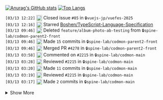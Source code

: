 [![Anurag's GitHub stats](https://github-readme-stats-git-masterrstaa-rickstaa.vercel.app/api?username=NaokiHaba&hide=contribs&count_private=true&show_icons=true&theme=tokyonight)](https://github.com/anuraghazra/github-readme-stats)
[![Top Langs](https://github-readme-stats-git-masterrstaa-rickstaa.vercel.app/api/top-langs/?username=NaokiHaba&layout=compact&theme=tokyonight)](https://github.com/anuraghazra/github-readme-stats)

<!--START_SECTION:activity-->
`[03/13 12:22]` <img alt="❗️" src="https://github.com/cheesits456/github-activity-readme/raw/master/icons/issue.png" align="top" height="18"> Closed issue `#85` in <span title="Private Repo">`🔒vuejs-jp/vuefes-2025`</span>  
`[03/13 12:16]` <img alt="⭐" src="https://github.com/cheesits456/github-activity-readme/raw/master/icons/star.png" align="top" height="18"> Starred [Boshen/TypeScript-Language-Specification](https://github.com/Boshen/TypeScript-Language-Specification)  
`[03/13 09:46]` <img alt="❌" src="https://github.com/cheesits456/github-activity-readme/raw/master/icons/delete.png" align="top" height="18"> Deleted `feature/album-photo-ab-testing` from <span title="Private Repo">`🔒spine-lab/codmon-parent2-front`</span>  
`[03/13 09:46]` <img alt="📝" src="https://github.com/cheesits456/github-activity-readme/raw/master/icons/commit.png" align="top" height="18"> Made `15` commits in <span title="Private Repo">`🔒spine-lab/codmon-parent2-front`</span>  
`[03/13 09:46]` <img alt="🎉" src="https://github.com/cheesits456/github-activity-readme/raw/master/icons/merge.png" align="top" height="18"> Merged PR `#4278` in <span title="Private Repo">`🔒spine-lab/codmon-parent2-front`</span>  
`[03/13 03:58]` <img alt="🗣" src="https://github.com/cheesits456/github-activity-readme/raw/master/icons/comment.png" align="top" height="18"> Commented on `#2215` in <span title="Private Repo">`🔒spine-lab/codmon-main`</span>  
`[03/13 03:28]` <img alt="🔍" src="https://github.com/cheesits456/github-activity-readme/raw/master/icons/review.png" align="top" height="18"> Reviewed `#2215` in <span title="Private Repo">`🔒spine-lab/codmon-main`</span>  
`[03/13 03:20]` <img alt="📝" src="https://github.com/cheesits456/github-activity-readme/raw/master/icons/commit.png" align="top" height="18"> Made `11` commits in <span title="Private Repo">`🔒spine-lab/codmon-main`</span>  
`[03/13 03:19]` <img alt="🔍" src="https://github.com/cheesits456/github-activity-readme/raw/master/icons/review.png" align="top" height="18"> Reviewed `#2215` in <span title="Private Repo">`🔒spine-lab/codmon-main`</span>  
`[03/13 03:17]` <img alt="📝" src="https://github.com/cheesits456/github-activity-readme/raw/master/icons/commit.png" align="top" height="18"> Made `2` commits in <span title="Private Repo">`🔒spine-lab/codmon-main`</span>  

<details><summary>Show More</summary>

`[03/13 02:08]` <img alt="🔍" src="https://github.com/cheesits456/github-activity-readme/raw/master/icons/review.png" align="top" height="18"> Reviewed `#21137` in <span title="Private Repo">`🔒spine-lab/codmon`</span>  
`[03/13 01:36]` <img alt="📝" src="https://github.com/cheesits456/github-activity-readme/raw/master/icons/commit.png" align="top" height="18"> Made `2` commits in <span title="Private Repo">`🔒spine-lab/codmon-main`</span>  
`[03/13 01:15]` <img alt="⭐" src="https://github.com/cheesits456/github-activity-readme/raw/master/icons/star.png" align="top" height="18"> Starred [antfu/nuxt-mcp](https://github.com/antfu/nuxt-mcp)  
`[03/13 00:45]` <img alt="📝" src="https://github.com/cheesits456/github-activity-readme/raw/master/icons/commit.png" align="top" height="18"> Made `2` commits in <span title="Private Repo">`🔒NaokiHaba/my-star-repo`</span>  
`[03/12 19:51]` <img alt="📝" src="https://github.com/cheesits456/github-activity-readme/raw/master/icons/commit.png" align="top" height="18"> Made `3` commits in <span title="Private Repo">`🔒NaokiHaba/slidev-oss-contribution-talk`</span>  
`[03/12 00:45]` <img alt="📝" src="https://github.com/cheesits456/github-activity-readme/raw/master/icons/commit.png" align="top" height="18"> Made `2` commits in <span title="Private Repo">`🔒NaokiHaba/my-star-repo`</span>  
`[03/11 17:30]` <img alt="⭐" src="https://github.com/cheesits456/github-activity-readme/raw/master/icons/star.png" align="top" height="18"> Starred [microsoft/typescript-go](https://github.com/microsoft/typescript-go)  
`[03/11 15:19]` <img alt="🔍" src="https://github.com/cheesits456/github-activity-readme/raw/master/icons/review.png" align="top" height="18"> Reviewed [`#4605`](https://github.com//vueuse/vueuse/pull/4605 'feat(useFetch): support throwOnFailed config') in [vueuse/vueuse](https://github.com/vueuse/vueuse)  
`[03/11 07:44]` <img alt="🗣" src="https://github.com/cheesits456/github-activity-readme/raw/master/icons/comment.png" align="top" height="18"> Commented on `#4250` in <span title="Private Repo">`🔒spine-lab/codmon-parent2-front`</span>  
`[03/11 07:17]` <img alt="📝" src="https://github.com/cheesits456/github-activity-readme/raw/master/icons/commit.png" align="top" height="18"> Made `64` commits in <span title="Private Repo">`🔒spine-lab/codmon-parent2-front`</span>  
`[03/11 07:07]` <img alt="🗣" src="https://github.com/cheesits456/github-activity-readme/raw/master/icons/comment.png" align="top" height="18"> Commented on `#4305` in <span title="Private Repo">`🔒spine-lab/codmon-parent2-front`</span>  
`[03/11 07:06]` <img alt="🗣" src="https://github.com/cheesits456/github-activity-readme/raw/master/icons/comment.png" align="top" height="18"> Commented on `#4305` in <span title="Private Repo">`🔒spine-lab/codmon-parent2-front`</span>  
`[03/11 06:09]` <img alt="⭐" src="https://github.com/cheesits456/github-activity-readme/raw/master/icons/star.png" align="top" height="18"> Starred [vuejs/art](https://github.com/vuejs/art)  
`[03/11 06:07]` <img alt="⭐" src="https://github.com/cheesits456/github-activity-readme/raw/master/icons/star.png" align="top" height="18"> Starred [SAWARATSUKI/KawaiiLogos](https://github.com/SAWARATSUKI/KawaiiLogos)  
`[03/11 05:52]` <img alt="📝" src="https://github.com/cheesits456/github-activity-readme/raw/master/icons/commit.png" align="top" height="18"> Made `62` commits in <span title="Private Repo">`🔒spine-lab/codmon-parent2-front`</span>  
`[03/11 04:52]` <img alt="❗️" src="https://github.com/cheesits456/github-activity-readme/raw/master/icons/issue.png" align="top" height="18"> Closed issue `#4279` in <span title="Private Repo">`🔒spine-lab/codmon-parent2-front`</span>  
`[03/11 04:51]` <img alt="❌" src="https://github.com/cheesits456/github-activity-readme/raw/master/icons/delete.png" align="top" height="18"> Deleted `release_v4.21.0.0-0` from <span title="Private Repo">`🔒spine-lab/codmon-parent2-front`</span>  
`[03/11 04:51]` <img alt="📝" src="https://github.com/cheesits456/github-activity-readme/raw/master/icons/commit.png" align="top" height="18"> Made `6` commits in <span title="Private Repo">`🔒spine-lab/codmon-parent2-front`</span>  
`[03/11 04:51]` <img alt="🎉" src="https://github.com/cheesits456/github-activity-readme/raw/master/icons/merge.png" align="top" height="18"> Merged PR `#4282` in <span title="Private Repo">`🔒spine-lab/codmon-parent2-front`</span>  
`[03/11 04:50]` <img alt="🔍" src="https://github.com/cheesits456/github-activity-readme/raw/master/icons/review.png" align="top" height="18"> Reviewed `#4282` in <span title="Private Repo">`🔒spine-lab/codmon-parent2-front`</span>  
`[03/11 04:44]` <img alt="📝" src="https://github.com/cheesits456/github-activity-readme/raw/master/icons/commit.png" align="top" height="18"> Made `47` commits in <span title="Private Repo">`🔒spine-lab/codmon-parent2-front`</span>  
`[03/11 02:34]` <img alt="🔍" src="https://github.com/cheesits456/github-activity-readme/raw/master/icons/review.png" align="top" height="18"> Reviewed [`#4605`](https://github.com//vueuse/vueuse/pull/4605 'feat(useFetch): support throwOnFailed config') in [vueuse/vueuse](https://github.com/vueuse/vueuse)  
`[03/11 00:45]` <img alt="📝" src="https://github.com/cheesits456/github-activity-readme/raw/master/icons/commit.png" align="top" height="18"> Made `2` commits in <span title="Private Repo">`🔒NaokiHaba/my-star-repo`</span>  
`[03/10 18:28]` <img alt="🔍" src="https://github.com/cheesits456/github-activity-readme/raw/master/icons/review.png" align="top" height="18"> Reviewed [`#4605`](https://github.com//vueuse/vueuse/pull/4605 'feat(useFetch): support throwOnFailed config') in [vueuse/vueuse](https://github.com/vueuse/vueuse)  
`[03/10 16:00]` <img alt="❌" src="https://github.com/cheesits456/github-activity-readme/raw/master/icons/pr-close.png" align="top" height="18"> Closed PR `#4222` in <span title="Private Repo">`🔒spine-lab/codmon-parent2-front`</span>  
`[03/10 09:58]` <img alt="🗣" src="https://github.com/cheesits456/github-activity-readme/raw/master/icons/comment.png" align="top" height="18"> Commented on `#4250` in <span title="Private Repo">`🔒spine-lab/codmon-parent2-front`</span>  
`[03/10 08:55]` <img alt="📝" src="https://github.com/cheesits456/github-activity-readme/raw/master/icons/commit.png" align="top" height="18"> Made `5` commits in <span title="Private Repo">`🔒spine-lab/codmon-parent2-front`</span>  
`[03/10 08:02]` <img alt="✅" src="https://github.com/cheesits456/github-activity-readme/raw/master/icons/pr-open.png" align="top" height="18"> Opened PR `#4305` in <span title="Private Repo">`🔒spine-lab/codmon-parent2-front`</span>  
`[03/10 08:01]` <img alt="📂" src="https://github.com/cheesits456/github-activity-readme/raw/master/icons/create-branch.png" align="top" height="18"> Created branch `refactor/attach-layout-eslint-fix` in <span title="Private Repo">`🔒spine-lab/codmon-parent2-front`</span>  
`[03/10 07:21]` <img alt="🗣" src="https://github.com/cheesits456/github-activity-readme/raw/master/icons/comment.png" align="top" height="18"> Commented on `#4250` in <span title="Private Repo">`🔒spine-lab/codmon-parent2-front`</span>  
`[03/10 05:30]` <img alt="❗️" src="https://github.com/cheesits456/github-activity-readme/raw/master/icons/issue.png" align="top" height="18"> Opened issue `#4300` in <span title="Private Repo">`🔒spine-lab/codmon-parent2-front`</span>  
`[03/10 05:26]` <img alt="❌" src="https://github.com/cheesits456/github-activity-readme/raw/master/icons/pr-close.png" align="top" height="18"> Closed PR `#4272` in <span title="Private Repo">`🔒spine-lab/codmon-parent2-front`</span>  
`[03/10 05:14]` <img alt="❌" src="https://github.com/cheesits456/github-activity-readme/raw/master/icons/pr-close.png" align="top" height="18"> Closed PR `#4265` in <span title="Private Repo">`🔒spine-lab/codmon-parent2-front`</span>  
`[03/10 04:35]` <img alt="📝" src="https://github.com/cheesits456/github-activity-readme/raw/master/icons/commit.png" align="top" height="18"> Made `3` commits in <span title="Private Repo">`🔒spine-lab/codmon-parent2-front`</span>  
`[03/10 03:21]` <img alt="⭐" src="https://github.com/cheesits456/github-activity-readme/raw/master/icons/star.png" align="top" height="18"> Starred [lynx-family/lynx](https://github.com/lynx-family/lynx)  
`[03/10 03:19]` <img alt="📝" src="https://github.com/cheesits456/github-activity-readme/raw/master/icons/commit.png" align="top" height="18"> Made `5` commits in <span title="Private Repo">`🔒spine-lab/codmon-parent2-front`</span>  
`[03/10 03:18]` <img alt="🔍" src="https://github.com/cheesits456/github-activity-readme/raw/master/icons/review.png" align="top" height="18"> Reviewed `#4278` in <span title="Private Repo">`🔒spine-lab/codmon-parent2-front`</span>  
`[03/10 03:17]` <img alt="🔍" src="https://github.com/cheesits456/github-activity-readme/raw/master/icons/review.png" align="top" height="18"> Reviewed `#4278` in <span title="Private Repo">`🔒spine-lab/codmon-parent2-front`</span>  
`[03/10 02:10]` <img alt="🔍" src="https://github.com/cheesits456/github-activity-readme/raw/master/icons/review.png" align="top" height="18"> Reviewed `#160` in <span title="Private Repo">`🔒spine-lab/codmon-reference-room`</span>  
`[03/10 02:10]` <img alt="🔍" src="https://github.com/cheesits456/github-activity-readme/raw/master/icons/review.png" align="top" height="18"> Reviewed `#160` in <span title="Private Repo">`🔒spine-lab/codmon-reference-room`</span>  
`[03/10 01:40]` <img alt="🗣" src="https://github.com/cheesits456/github-activity-readme/raw/master/icons/comment.png" align="top" height="18"> Commented on `#4222` in <span title="Private Repo">`🔒spine-lab/codmon-parent2-front`</span>  
`[03/10 01:39]` <img alt="🔍" src="https://github.com/cheesits456/github-activity-readme/raw/master/icons/review.png" align="top" height="18"> Reviewed `#4222` in <span title="Private Repo">`🔒spine-lab/codmon-parent2-front`</span>  
`[03/10 01:25]` <img alt="❗️" src="https://github.com/cheesits456/github-activity-readme/raw/master/icons/issue.png" align="top" height="18"> Opened issue `#4296` in <span title="Private Repo">`🔒spine-lab/codmon-parent2-front`</span>  
`[03/10 00:45]` <img alt="📝" src="https://github.com/cheesits456/github-activity-readme/raw/master/icons/commit.png" align="top" height="18"> Made `2` commits in <span title="Private Repo">`🔒NaokiHaba/my-star-repo`</span>  
`[03/09 14:26]` <img alt="❗️" src="https://github.com/cheesits456/github-activity-readme/raw/master/icons/issue.png" align="top" height="18"> Closed issue `#83` in <span title="Private Repo">`🔒vuejs-jp/vuefes-2025`</span>  
`[03/09 14:21]` <img alt="❗️" src="https://github.com/cheesits456/github-activity-readme/raw/master/icons/issue.png" align="top" height="18"> Closed issue `#84` in <span title="Private Repo">`🔒vuejs-jp/vuefes-2025`</span>  
`[03/09 12:57]` <img alt="🗣" src="https://github.com/cheesits456/github-activity-readme/raw/master/icons/comment.png" align="top" height="18"> Commented on `#110` in <span title="Private Repo">`🔒vuejs-jp/vuefes-2025`</span>  
`[03/09 11:01]` <img alt="🗣" src="https://github.com/cheesits456/github-activity-readme/raw/master/icons/comment.png" align="top" height="18"> Commented on `#85` in <span title="Private Repo">`🔒vuejs-jp/vuefes-2025`</span>  
`[03/09 00:45]` <img alt="📝" src="https://github.com/cheesits456/github-activity-readme/raw/master/icons/commit.png" align="top" height="18"> Made `2` commits in <span title="Private Repo">`🔒NaokiHaba/my-star-repo`</span>  
`[03/08 19:10]` <img alt="🗣" src="https://github.com/cheesits456/github-activity-readme/raw/master/icons/comment.png" align="top" height="18"> Commented on `#110` in <span title="Private Repo">`🔒vuejs-jp/vuefes-2025`</span>  
`[03/08 00:44]` <img alt="📝" src="https://github.com/cheesits456/github-activity-readme/raw/master/icons/commit.png" align="top" height="18"> Made `2` commits in <span title="Private Repo">`🔒NaokiHaba/my-star-repo`</span>  
`[03/07 10:22]` <img alt="🔍" src="https://github.com/cheesits456/github-activity-readme/raw/master/icons/review.png" align="top" height="18"> Reviewed `#21466` in <span title="Private Repo">`🔒spine-lab/codmon`</span>  
`[03/07 07:52]` <img alt="❗️" src="https://github.com/cheesits456/github-activity-readme/raw/master/icons/issue.png" align="top" height="18"> Opened issue `#4288` in <span title="Private Repo">`🔒spine-lab/codmon-parent2-front`</span>  
`[03/07 00:45]` <img alt="📝" src="https://github.com/cheesits456/github-activity-readme/raw/master/icons/commit.png" align="top" height="18"> Made `2` commits in <span title="Private Repo">`🔒NaokiHaba/my-star-repo`</span>  
`[03/06 13:47]` <img alt="📝" src="https://github.com/cheesits456/github-activity-readme/raw/master/icons/commit.png" align="top" height="18"> Made `115` commits in [NaokiHaba/docs-ja](https://github.com/NaokiHaba/docs-ja)  
`[03/06 13:44]` <img alt="📝" src="https://github.com/cheesits456/github-activity-readme/raw/master/icons/commit.png" align="top" height="18"> Made `2` commits in [NaokiHaba/pinia](https://github.com/NaokiHaba/pinia)  
`[03/06 12:27]` <img alt="🔍" src="https://github.com/cheesits456/github-activity-readme/raw/master/icons/review.png" align="top" height="18"> Reviewed [`#4605`](https://github.com//vueuse/vueuse/pull/4605 'feat(useFetch): support throwOnFailed config') in [vueuse/vueuse](https://github.com/vueuse/vueuse)  
`[03/06 10:55]` <img alt="🗣" src="https://github.com/cheesits456/github-activity-readme/raw/master/icons/comment.png" align="top" height="18"> Commented on [`#2930`](https://github.com//vuejs/pinia/issues/2930 'fix(devtools): modernize MouseEvent initialization') in [vuejs/pinia](https://github.com/vuejs/pinia)  
`[03/06 10:49]` <img alt="📝" src="https://github.com/cheesits456/github-activity-readme/raw/master/icons/commit.png" align="top" height="18"> Made `1` commit in [NaokiHaba/pinia](https://github.com/NaokiHaba/pinia)  
`[03/06 10:40]` <img alt="🔍" src="https://github.com/cheesits456/github-activity-readme/raw/master/icons/review.png" align="top" height="18"> Reviewed `#4278` in <span title="Private Repo">`🔒spine-lab/codmon-parent2-front`</span>  
`[03/06 10:07]` <img alt="🔍" src="https://github.com/cheesits456/github-activity-readme/raw/master/icons/review.png" align="top" height="18"> Reviewed `#4278` in <span title="Private Repo">`🔒spine-lab/codmon-parent2-front`</span>  
`[03/06 10:06]` <img alt="📝" src="https://github.com/cheesits456/github-activity-readme/raw/master/icons/commit.png" align="top" height="18"> Made `1` commit in <span title="Private Repo">`🔒spine-lab/codmon-parent2-front`</span>  
`[03/06 10:02]` <img alt="🔍" src="https://github.com/cheesits456/github-activity-readme/raw/master/icons/review.png" align="top" height="18"> Reviewed `#4278` in <span title="Private Repo">`🔒spine-lab/codmon-parent2-front`</span>  
`[03/06 10:01]` <img alt="✅" src="https://github.com/cheesits456/github-activity-readme/raw/master/icons/pr-open.png" align="top" height="18"> Opened PR `#4278` in <span title="Private Repo">`🔒spine-lab/codmon-parent2-front`</span>  
`[03/06 10:00]` <img alt="📝" src="https://github.com/cheesits456/github-activity-readme/raw/master/icons/commit.png" align="top" height="18"> Made `2` commits in <span title="Private Repo">`🔒spine-lab/codmon-parent2-front`</span>  
`[03/06 09:11]` <img alt="📂" src="https://github.com/cheesits456/github-activity-readme/raw/master/icons/create-branch.png" align="top" height="18"> Created branch `feature/album-photo-ab-testing` in <span title="Private Repo">`🔒spine-lab/codmon-parent2-front`</span>  
`[03/06 07:24]` <img alt="📝" src="https://github.com/cheesits456/github-activity-readme/raw/master/icons/commit.png" align="top" height="18"> Made `115` commits in <span title="Private Repo">`🔒spine-lab/codmon-parent2-front`</span>  
`[03/06 07:23]` <img alt="🔍" src="https://github.com/cheesits456/github-activity-readme/raw/master/icons/review.png" align="top" height="18"> Reviewed `#4222` in <span title="Private Repo">`🔒spine-lab/codmon-parent2-front`</span>  
`[03/06 07:06]` <img alt="🔍" src="https://github.com/cheesits456/github-activity-readme/raw/master/icons/review.png" align="top" height="18"> Reviewed `#2318` in <span title="Private Repo">`🔒spine-lab/terraform`</span>  
`[03/06 06:44]` <img alt="📝" src="https://github.com/cheesits456/github-activity-readme/raw/master/icons/commit.png" align="top" height="18"> Made `11` commits in <span title="Private Repo">`🔒spine-lab/codmon-parent2-front`</span>  
`[03/06 06:44]` <img alt="❌" src="https://github.com/cheesits456/github-activity-readme/raw/master/icons/delete.png" align="top" height="18"> Deleted `4175.docs_update_readme_environment_setup` from <span title="Private Repo">`🔒spine-lab/codmon-parent2-front`</span>  
`[03/06 06:44]` <img alt="❗️" src="https://github.com/cheesits456/github-activity-readme/raw/master/icons/issue.png" align="top" height="18"> Closed issue `#4175` in <span title="Private Repo">`🔒spine-lab/codmon-parent2-front`</span>  
`[03/06 06:44]` <img alt="📝" src="https://github.com/cheesits456/github-activity-readme/raw/master/icons/commit.png" align="top" height="18"> Made `10` commits in <span title="Private Repo">`🔒spine-lab/codmon-parent2-front`</span>  
`[03/06 06:44]` <img alt="🎉" src="https://github.com/cheesits456/github-activity-readme/raw/master/icons/merge.png" align="top" height="18"> Merged PR `#4180` in <span title="Private Repo">`🔒spine-lab/codmon-parent2-front`</span>  
`[03/06 06:40]` <img alt="📝" src="https://github.com/cheesits456/github-activity-readme/raw/master/icons/commit.png" align="top" height="18"> Made `105` commits in <span title="Private Repo">`🔒spine-lab/codmon-parent2-front`</span>  
`[03/06 06:38]` <img alt="❌" src="https://github.com/cheesits456/github-activity-readme/raw/master/icons/delete.png" align="top" height="18"> Deleted `refactor/code-style-constants` from <span title="Private Repo">`🔒spine-lab/codmon-parent2-front`</span>  
`[03/06 06:38]` <img alt="📝" src="https://github.com/cheesits456/github-activity-readme/raw/master/icons/commit.png" align="top" height="18"> Made `4` commits in <span title="Private Repo">`🔒spine-lab/codmon-parent2-front`</span>  
`[03/06 06:38]` <img alt="🎉" src="https://github.com/cheesits456/github-activity-readme/raw/master/icons/merge.png" align="top" height="18"> Merged PR `#4259` in <span title="Private Repo">`🔒spine-lab/codmon-parent2-front`</span>  
`[03/06 06:35]` <img alt="🔍" src="https://github.com/cheesits456/github-activity-readme/raw/master/icons/review.png" align="top" height="18"> Reviewed `#2318` in <span title="Private Repo">`🔒spine-lab/terraform`</span>  
`[03/06 06:32]` <img alt="📝" src="https://github.com/cheesits456/github-activity-readme/raw/master/icons/commit.png" align="top" height="18"> Made `101` commits in <span title="Private Repo">`🔒spine-lab/codmon-parent2-front`</span>  
`[03/06 06:22]` <img alt="🔍" src="https://github.com/cheesits456/github-activity-readme/raw/master/icons/review.png" align="top" height="18"> Reviewed `#2318` in <span title="Private Repo">`🔒spine-lab/terraform`</span>  
`[03/06 06:19]` <img alt="🔍" src="https://github.com/cheesits456/github-activity-readme/raw/master/icons/review.png" align="top" height="18"> Reviewed `#21426` in <span title="Private Repo">`🔒spine-lab/codmon`</span>  
`[03/06 06:18]` <img alt="🔍" src="https://github.com/cheesits456/github-activity-readme/raw/master/icons/review.png" align="top" height="18"> Reviewed `#21426` in <span title="Private Repo">`🔒spine-lab/codmon`</span>  
`[03/06 06:13]` <img alt="🔍" src="https://github.com/cheesits456/github-activity-readme/raw/master/icons/review.png" align="top" height="18"> Reviewed `#21426` in <span title="Private Repo">`🔒spine-lab/codmon`</span>  
`[03/06 06:12]` <img alt="🔍" src="https://github.com/cheesits456/github-activity-readme/raw/master/icons/review.png" align="top" height="18"> Reviewed `#21426` in <span title="Private Repo">`🔒spine-lab/codmon`</span>  
`[03/06 06:09]` <img alt="🔍" src="https://github.com/cheesits456/github-activity-readme/raw/master/icons/review.png" align="top" height="18"> Reviewed `#21426` in <span title="Private Repo">`🔒spine-lab/codmon`</span>  
`[03/06 05:53]` <img alt="🔍" src="https://github.com/cheesits456/github-activity-readme/raw/master/icons/review.png" align="top" height="18"> Reviewed `#21426` in <span title="Private Repo">`🔒spine-lab/codmon`</span>  
`[03/06 05:46]` <img alt="🔍" src="https://github.com/cheesits456/github-activity-readme/raw/master/icons/review.png" align="top" height="18"> Reviewed `#21426` in <span title="Private Repo">`🔒spine-lab/codmon`</span>  
`[03/06 05:44]` <img alt="🔍" src="https://github.com/cheesits456/github-activity-readme/raw/master/icons/review.png" align="top" height="18"> Reviewed `#21426` in <span title="Private Repo">`🔒spine-lab/codmon`</span>  
`[03/06 04:46]` <img alt="❌" src="https://github.com/cheesits456/github-activity-readme/raw/master/icons/delete.png" align="top" height="18"> Deleted `feat/sync-mailaddress-for-3ds` from <span title="Private Repo">`🔒spine-lab/codmon`</span>  
`[03/06 04:46]` <img alt="📝" src="https://github.com/cheesits456/github-activity-readme/raw/master/icons/commit.png" align="top" height="18"> Made `7` commits in <span title="Private Repo">`🔒spine-lab/codmon`</span>  
`[03/06 04:46]` <img alt="🎉" src="https://github.com/cheesits456/github-activity-readme/raw/master/icons/merge.png" align="top" height="18"> Merged PR `#20705` in <span title="Private Repo">`🔒spine-lab/codmon`</span>  
`[03/06 04:45]` <img alt="🔍" src="https://github.com/cheesits456/github-activity-readme/raw/master/icons/review.png" align="top" height="18"> Reviewed `#20705` in <span title="Private Repo">`🔒spine-lab/codmon`</span>  
`[03/06 03:58]` <img alt="✅" src="https://github.com/cheesits456/github-activity-readme/raw/master/icons/pr-open.png" align="top" height="18"> Opened PR [`#2930`](https://github.com//vuejs/pinia/pull/2930 'fix(devtools): modernize MouseEvent initialization') in [vuejs/pinia](https://github.com/vuejs/pinia)  
`[03/06 03:40]` <img alt="📝" src="https://github.com/cheesits456/github-activity-readme/raw/master/icons/commit.png" align="top" height="18"> Made `1` commit in [NaokiHaba/pinia](https://github.com/NaokiHaba/pinia)  
`[03/06 03:36]` <img alt="🍴" src="https://github.com/cheesits456/github-activity-readme/raw/master/icons/fork.png" align="top" height="18"> Forked [vuejs/pinia](https://github.com/vuejs/pinia) to [NaokiHaba/pinia](https://github.com/NaokiHaba/pinia)  
`[03/06 03:30]` <img alt="📝" src="https://github.com/cheesits456/github-activity-readme/raw/master/icons/commit.png" align="top" height="18"> Made `9` commits in [NaokiHaba/pinia](https://github.com/NaokiHaba/pinia)  
`[03/06 00:45]` <img alt="📝" src="https://github.com/cheesits456/github-activity-readme/raw/master/icons/commit.png" align="top" height="18"> Made `2` commits in <span title="Private Repo">`🔒NaokiHaba/my-star-repo`</span>  
`[03/05 14:37]` <img alt="📝" src="https://github.com/cheesits456/github-activity-readme/raw/master/icons/commit.png" align="top" height="18"> Made `1` commit in [NaokiHaba/zenn-content](https://github.com/NaokiHaba/zenn-content)  
`[03/05 10:51]` <img alt="✅" src="https://github.com/cheesits456/github-activity-readme/raw/master/icons/pr-open.png" align="top" height="18"> Opened PR `#4272` in <span title="Private Repo">`🔒spine-lab/codmon-parent2-front`</span>  
`[03/05 10:49]` <img alt="📂" src="https://github.com/cheesits456/github-activity-readme/raw/master/icons/create-branch.png" align="top" height="18"> Created branch `refactor/attach-prettier-eslint-to-components` in <span title="Private Repo">`🔒spine-lab/codmon-parent2-front`</span>  
`[03/05 10:35]` <img alt="📝" src="https://github.com/cheesits456/github-activity-readme/raw/master/icons/commit.png" align="top" height="18"> Made `7` commits in <span title="Private Repo">`🔒spine-lab/codmon`</span>  
`[03/05 10:35]` <img alt="❌" src="https://github.com/cheesits456/github-activity-readme/raw/master/icons/delete.png" align="top" height="18"> Deleted `fix/remove-username-from-email` from <span title="Private Repo">`🔒spine-lab/codmon`</span>  
`[03/05 10:35]` <img alt="🎉" src="https://github.com/cheesits456/github-activity-readme/raw/master/icons/merge.png" align="top" height="18"> Merged PR `#21362` in <span title="Private Repo">`🔒spine-lab/codmon`</span>  
`[03/05 08:43]` <img alt="📝" src="https://github.com/cheesits456/github-activity-readme/raw/master/icons/commit.png" align="top" height="18"> Made `5` commits in <span title="Private Repo">`🔒spine-lab/codmon-main`</span>  
`[03/05 08:16]` <img alt="✅" src="https://github.com/cheesits456/github-activity-readme/raw/master/icons/pr-open.png" align="top" height="18"> Opened PR `#2176` in <span title="Private Repo">`🔒spine-lab/codmon-main`</span>  
`[03/05 08:16]` <img alt="📂" src="https://github.com/cheesits456/github-activity-readme/raw/master/icons/create-branch.png" align="top" height="18"> Created branch `chore/add-run-gauge-test-using-reusable-workflow-yml-support-java-21` in <span title="Private Repo">`🔒spine-lab/codmon-main`</span>  
`[03/05 05:42]` <img alt="❌" src="https://github.com/cheesits456/github-activity-readme/raw/master/icons/pr-close.png" align="top" height="18"> Reopened PR `#1099` in <span title="Private Repo">`🔒spine-lab/dev-env`</span>  
`[03/05 04:33]` <img alt="✅" src="https://github.com/cheesits456/github-activity-readme/raw/master/icons/pr-open.png" align="top" height="18"> Opened PR `#4268` in <span title="Private Repo">`🔒spine-lab/codmon-parent2-front`</span>  
`[03/05 04:30]` <img alt="📂" src="https://github.com/cheesits456/github-activity-readme/raw/master/icons/create-branch.png" align="top" height="18"> Created branch `fix/remove-address-warning-banner` in <span title="Private Repo">`🔒spine-lab/codmon-parent2-front`</span>  
`[03/05 01:35]` <img alt="❌" src="https://github.com/cheesits456/github-activity-readme/raw/master/icons/delete.png" align="top" height="18"> Deleted `fix/update-sass-color-functions` from <span title="Private Repo">`🔒spine-lab/codmon-main`</span>  
`[03/05 01:35]` <img alt="📝" src="https://github.com/cheesits456/github-activity-readme/raw/master/icons/commit.png" align="top" height="18"> Made `3` commits in <span title="Private Repo">`🔒spine-lab/codmon-main`</span>  
`[03/05 01:35]` <img alt="🎉" src="https://github.com/cheesits456/github-activity-readme/raw/master/icons/merge.png" align="top" height="18"> Merged PR `#2163` in <span title="Private Repo">`🔒spine-lab/codmon-main`</span>  
`[03/05 00:45]` <img alt="📝" src="https://github.com/cheesits456/github-activity-readme/raw/master/icons/commit.png" align="top" height="18"> Made `2` commits in <span title="Private Repo">`🔒NaokiHaba/my-star-repo`</span>  
`[03/04 09:32]` <img alt="✅" src="https://github.com/cheesits456/github-activity-readme/raw/master/icons/pr-open.png" align="top" height="18"> Opened PR `#4265` in <span title="Private Repo">`🔒spine-lab/codmon-parent2-front`</span>  
`[03/04 09:31]` <img alt="📂" src="https://github.com/cheesits456/github-activity-readme/raw/master/icons/create-branch.png" align="top" height="18"> Created branch `refactor/attach-prettier-eslint-to-assets` in <span title="Private Repo">`🔒spine-lab/codmon-parent2-front`</span>  
`[03/04 09:25]` <img alt="📝" src="https://github.com/cheesits456/github-activity-readme/raw/master/icons/commit.png" align="top" height="18"> Made `8` commits in <span title="Private Repo">`🔒spine-lab/codmon-parent2-front`</span>  
`[03/04 09:25]` <img alt="❌" src="https://github.com/cheesits456/github-activity-readme/raw/master/icons/pr-close.png" align="top" height="18"> Closed PR `#4264` in <span title="Private Repo">`🔒spine-lab/codmon-parent2-front`</span>  
`[03/04 09:20]` <img alt="✅" src="https://github.com/cheesits456/github-activity-readme/raw/master/icons/pr-open.png" align="top" height="18"> Opened PR `#4264` in <span title="Private Repo">`🔒spine-lab/codmon-parent2-front`</span>  
`[03/04 09:19]` <img alt="📂" src="https://github.com/cheesits456/github-activity-readme/raw/master/icons/create-branch.png" align="top" height="18"> Created branch `refactor/attach-prettier` in <span title="Private Repo">`🔒spine-lab/codmon-parent2-front`</span>  
`[03/04 08:12]` <img alt="📝" src="https://github.com/cheesits456/github-activity-readme/raw/master/icons/commit.png" align="top" height="18"> Made `2` commits in <span title="Private Repo">`🔒spine-lab/codmon-main`</span>  
`[03/04 08:09]` <img alt="✅" src="https://github.com/cheesits456/github-activity-readme/raw/master/icons/pr-open.png" align="top" height="18"> Opened PR `#2163` in <span title="Private Repo">`🔒spine-lab/codmon-main`</span>  
`[03/04 07:49]` <img alt="📂" src="https://github.com/cheesits456/github-activity-readme/raw/master/icons/create-branch.png" align="top" height="18"> Created branch `fix/update-sass-color-functions` in <span title="Private Repo">`🔒spine-lab/codmon-main`</span>  
`[03/04 04:59]` <img alt="📝" src="https://github.com/cheesits456/github-activity-readme/raw/master/icons/commit.png" align="top" height="18"> Made `8` commits in <span title="Private Repo">`🔒spine-lab/codmon-parent2-front`</span>  
`[03/04 00:45]` <img alt="📝" src="https://github.com/cheesits456/github-activity-readme/raw/master/icons/commit.png" align="top" height="18"> Made `2` commits in <span title="Private Repo">`🔒NaokiHaba/my-star-repo`</span>  
`[03/03 18:08]` <img alt="⭐" src="https://github.com/cheesits456/github-activity-readme/raw/master/icons/star.png" align="top" height="18"> Starred [antfu/vite-plugin-vue-tracer](https://github.com/antfu/vite-plugin-vue-tracer)  
`[03/03 09:56]` <img alt="📝" src="https://github.com/cheesits456/github-activity-readme/raw/master/icons/commit.png" align="top" height="18"> Made `4` commits in <span title="Private Repo">`🔒spine-lab/codmon`</span>  
`[03/03 09:44]` <img alt="✅" src="https://github.com/cheesits456/github-activity-readme/raw/master/icons/pr-open.png" align="top" height="18"> Opened PR `#21362` in <span title="Private Repo">`🔒spine-lab/codmon`</span>  
`[03/03 09:44]` <img alt="📂" src="https://github.com/cheesits456/github-activity-readme/raw/master/icons/create-branch.png" align="top" height="18"> Created branch `fix/remove-username-from-email` in <span title="Private Repo">`🔒spine-lab/codmon`</span>  
`[03/03 08:45]` <img alt="📝" src="https://github.com/cheesits456/github-activity-readme/raw/master/icons/commit.png" align="top" height="18"> Made `2` commits in <span title="Private Repo">`🔒spine-lab/codmon`</span>  
`[03/03 08:09]` <img alt="🔍" src="https://github.com/cheesits456/github-activity-readme/raw/master/icons/review.png" align="top" height="18"> Reviewed `#21355` in <span title="Private Repo">`🔒spine-lab/codmon`</span>  
`[03/03 08:08]` <img alt="✅" src="https://github.com/cheesits456/github-activity-readme/raw/master/icons/pr-open.png" align="top" height="18"> Opened PR `#21355` in <span title="Private Repo">`🔒spine-lab/codmon`</span>  
`[03/03 08:06]` <img alt="📂" src="https://github.com/cheesits456/github-activity-readme/raw/master/icons/create-branch.png" align="top" height="18"> Created branch `refactor/remove-photo-album-setting-list` in <span title="Private Repo">`🔒spine-lab/codmon`</span>  
`[03/03 04:41]` <img alt="🔍" src="https://github.com/cheesits456/github-activity-readme/raw/master/icons/review.png" align="top" height="18"> Reviewed `#2259` in <span title="Private Repo">`🔒spine-lab/terraform`</span>  
`[03/03 04:40]` <img alt="📝" src="https://github.com/cheesits456/github-activity-readme/raw/master/icons/commit.png" align="top" height="18"> Made `64` commits in <span title="Private Repo">`🔒spine-lab/terraform`</span>  
`[03/03 02:29]` <img alt="📝" src="https://github.com/cheesits456/github-activity-readme/raw/master/icons/commit.png" align="top" height="18"> Made `42` commits in <span title="Private Repo">`🔒spine-lab/codmon-parent2-front`</span>  
`[03/03 00:45]` <img alt="📝" src="https://github.com/cheesits456/github-activity-readme/raw/master/icons/commit.png" align="top" height="18"> Made `6` commits in <span title="Private Repo">`🔒NaokiHaba/my-star-repo`</span>  
`[02/28 15:55]` <img alt="❗️" src="https://github.com/cheesits456/github-activity-readme/raw/master/icons/issue.png" align="top" height="18"> Closed issue `#76` in <span title="Private Repo">`🔒vuejs-jp/vuefes-2025`</span>  
`[02/28 13:18]` <img alt="❗️" src="https://github.com/cheesits456/github-activity-readme/raw/master/icons/issue.png" align="top" height="18"> Opened issue `#93` in <span title="Private Repo">`🔒vuejs-jp/vuefes-2025`</span>  
`[02/28 12:22]` <img alt="⭐" src="https://github.com/cheesits456/github-activity-readme/raw/master/icons/star.png" align="top" height="18"> Starred [aws/jsii](https://github.com/aws/jsii)  
`[02/28 09:59]` <img alt="❌" src="https://github.com/cheesits456/github-activity-readme/raw/master/icons/pr-close.png" align="top" height="18"> Closed PR `#4244` in <span title="Private Repo">`🔒spine-lab/codmon-parent2-front`</span>  
`[02/28 09:08]` <img alt="✅" src="https://github.com/cheesits456/github-activity-readme/raw/master/icons/pr-open.png" align="top" height="18"> Opened PR `#4259` in <span title="Private Repo">`🔒spine-lab/codmon-parent2-front`</span>  
`[02/28 09:07]` <img alt="📂" src="https://github.com/cheesits456/github-activity-readme/raw/master/icons/create-branch.png" align="top" height="18"> Created branch `refactor/code-style-constants` in <span title="Private Repo">`🔒spine-lab/codmon-parent2-front`</span>  
`[02/28 08:10]` <img alt="📝" src="https://github.com/cheesits456/github-activity-readme/raw/master/icons/commit.png" align="top" height="18"> Made `7` commits in <span title="Private Repo">`🔒spine-lab/codmon-parent2-front`</span>  
`[02/28 08:10]` <img alt="❌" src="https://github.com/cheesits456/github-activity-readme/raw/master/icons/delete.png" align="top" height="18"> Deleted `fix/missing-required-prop-type` from <span title="Private Repo">`🔒spine-lab/codmon-parent2-front`</span>  
`[02/28 08:10]` <img alt="🎉" src="https://github.com/cheesits456/github-activity-readme/raw/master/icons/merge.png" align="top" height="18"> Merged PR `#4252` in <span title="Private Repo">`🔒spine-lab/codmon-parent2-front`</span>  
`[02/28 07:21]` <img alt="🗣" src="https://github.com/cheesits456/github-activity-readme/raw/master/icons/comment.png" align="top" height="18"> Commented on `#2250` in <span title="Private Repo">`🔒spine-lab/terraform`</span>  
`[02/28 07:04]` <img alt="🔍" src="https://github.com/cheesits456/github-activity-readme/raw/master/icons/review.png" align="top" height="18"> Reviewed `#2250` in <span title="Private Repo">`🔒spine-lab/terraform`</span>  
`[02/28 07:03]` <img alt="✅" src="https://github.com/cheesits456/github-activity-readme/raw/master/icons/pr-open.png" align="top" height="18"> Opened PR `#2250` in <span title="Private Repo">`🔒spine-lab/terraform`</span>  
`[02/28 07:02]` <img alt="📂" src="https://github.com/cheesits456/github-activity-readme/raw/master/icons/create-branch.png" align="top" height="18"> Created branch `feat/add-glue-allow-action-create-database` in <span title="Private Repo">`🔒spine-lab/terraform`</span>  
`[02/28 06:36]` <img alt="❌" src="https://github.com/cheesits456/github-activity-readme/raw/master/icons/delete.png" align="top" height="18"> Deleted `feature/log-router-newrelic-to-fluentbit` from <span title="Private Repo">`🔒spine-lab/codmon-main`</span>  
`[02/28 06:36]` <img alt="📝" src="https://github.com/cheesits456/github-activity-readme/raw/master/icons/commit.png" align="top" height="18"> Made `6` commits in <span title="Private Repo">`🔒spine-lab/codmon-main`</span>  
`[02/28 06:36]` <img alt="🎉" src="https://github.com/cheesits456/github-activity-readme/raw/master/icons/merge.png" align="top" height="18"> Merged PR `#2149` in <span title="Private Repo">`🔒spine-lab/codmon-main`</span>  
`[02/28 06:32]` <img alt="📝" src="https://github.com/cheesits456/github-activity-readme/raw/master/icons/commit.png" align="top" height="18"> Made `13` commits in <span title="Private Repo">`🔒spine-lab/codmon-main`</span>  
`[02/28 05:32]` <img alt="🔍" src="https://github.com/cheesits456/github-activity-readme/raw/master/icons/review.png" align="top" height="18"> Reviewed `#2247` in <span title="Private Repo">`🔒spine-lab/terraform`</span>  
`[02/28 05:03]` <img alt="🔍" src="https://github.com/cheesits456/github-activity-readme/raw/master/icons/review.png" align="top" height="18"> Reviewed `#2149` in <span title="Private Repo">`🔒spine-lab/codmon-main`</span>  
`[02/28 04:57]` <img alt="🔍" src="https://github.com/cheesits456/github-activity-readme/raw/master/icons/review.png" align="top" height="18"> Reviewed `#2149` in <span title="Private Repo">`🔒spine-lab/codmon-main`</span>  
`[02/28 04:56]` <img alt="✅" src="https://github.com/cheesits456/github-activity-readme/raw/master/icons/pr-open.png" align="top" height="18"> Opened PR `#2149` in <span title="Private Repo">`🔒spine-lab/codmon-main`</span>  
`[02/28 04:55]` <img alt="📂" src="https://github.com/cheesits456/github-activity-readme/raw/master/icons/create-branch.png" align="top" height="18"> Created branch `feature/log-router-newrelic-to-fluentbit` in <span title="Private Repo">`🔒spine-lab/codmon-main`</span>  
`[02/28 03:32]` <img alt="✅" src="https://github.com/cheesits456/github-activity-readme/raw/master/icons/pr-open.png" align="top" height="18"> Opened PR [`#2924`](https://github.com//vuejs/pinia/pull/2924 'docs: Change from \'Nuxt.js\' to \'Nuxt\'') in [vuejs/pinia](https://github.com/vuejs/pinia)  
`[02/28 03:27]` <img alt="📝" src="https://github.com/cheesits456/github-activity-readme/raw/master/icons/commit.png" align="top" height="18"> Made `4` commits in [NaokiHaba/pinia](https://github.com/NaokiHaba/pinia)  
`[02/28 03:18]` <img alt="🍴" src="https://github.com/cheesits456/github-activity-readme/raw/master/icons/fork.png" align="top" height="18"> Forked [vuejs/pinia](https://github.com/vuejs/pinia) to [NaokiHaba/pinia](https://github.com/NaokiHaba/pinia)  
`[02/28 03:16]` <img alt="📝" src="https://github.com/cheesits456/github-activity-readme/raw/master/icons/commit.png" align="top" height="18"> Made `90` commits in [NaokiHaba/pinia](https://github.com/NaokiHaba/pinia)  
`[02/28 00:45]` <img alt="📝" src="https://github.com/cheesits456/github-activity-readme/raw/master/icons/commit.png" align="top" height="18"> Made `2` commits in <span title="Private Repo">`🔒NaokiHaba/my-star-repo`</span>  
`[02/27 17:01]` <img alt="⭐" src="https://github.com/cheesits456/github-activity-readme/raw/master/icons/star.png" align="top" height="18"> Starred [TanStack/create-tsrouter-app](https://github.com/TanStack/create-tsrouter-app)  
`[02/27 11:48]` <img alt="📝" src="https://github.com/cheesits456/github-activity-readme/raw/master/icons/commit.png" align="top" height="18"> Made `2` commits in <span title="Private Repo">`🔒spine-lab/codmon-parent2-front`</span>  
`[02/27 11:25]` <img alt="🔍" src="https://github.com/cheesits456/github-activity-readme/raw/master/icons/review.png" align="top" height="18"> Reviewed `#4252` in <span title="Private Repo">`🔒spine-lab/codmon-parent2-front`</span>  
`[02/27 11:23]` <img alt="✅" src="https://github.com/cheesits456/github-activity-readme/raw/master/icons/pr-open.png" align="top" height="18"> Opened PR `#4252` in <span title="Private Repo">`🔒spine-lab/codmon-parent2-front`</span>  
`[02/27 11:21]` <img alt="📂" src="https://github.com/cheesits456/github-activity-readme/raw/master/icons/create-branch.png" align="top" height="18"> Created branch `fix/missing-required-prop-type` in <span title="Private Repo">`🔒spine-lab/codmon-parent2-front`</span>  
`[02/27 10:29]` <img alt="❗️" src="https://github.com/cheesits456/github-activity-readme/raw/master/icons/issue.png" align="top" height="18"> Opened issue `#4251` in <span title="Private Repo">`🔒spine-lab/codmon-parent2-front`</span>  
`[02/27 10:22]` <img alt="❗️" src="https://github.com/cheesits456/github-activity-readme/raw/master/icons/issue.png" align="top" height="18"> Opened issue `#4250` in <span title="Private Repo">`🔒spine-lab/codmon-parent2-front`</span>  
`[02/27 10:21]` <img alt="❌" src="https://github.com/cheesits456/github-activity-readme/raw/master/icons/delete.png" align="top" height="18"> Deleted `refactor/fix-code-style-lint` from <span title="Private Repo">`🔒spine-lab/codmon-parent2-front`</span>  
`[02/27 10:21]` <img alt="📝" src="https://github.com/cheesits456/github-activity-readme/raw/master/icons/commit.png" align="top" height="18"> Made `13` commits in <span title="Private Repo">`🔒spine-lab/codmon-parent2-front`</span>  
`[02/27 10:21]` <img alt="🎉" src="https://github.com/cheesits456/github-activity-readme/raw/master/icons/merge.png" align="top" height="18"> Merged PR `#4237` in <span title="Private Repo">`🔒spine-lab/codmon-parent2-front`</span>  
`[02/27 10:14]` <img alt="❌" src="https://github.com/cheesits456/github-activity-readme/raw/master/icons/delete.png" align="top" height="18"> Deleted `epic/refactor-remove-get-current-time-flag` from <span title="Private Repo">`🔒spine-lab/codmon-parent2-front`</span>  
`[02/27 10:14]` <img alt="📝" src="https://github.com/cheesits456/github-activity-readme/raw/master/icons/commit.png" align="top" height="18"> Made `5` commits in <span title="Private Repo">`🔒spine-lab/codmon-parent2-front`</span>  
`[02/27 10:14]` <img alt="🎉" src="https://github.com/cheesits456/github-activity-readme/raw/master/icons/merge.png" align="top" height="18"> Merged PR `#4238` in <span title="Private Repo">`🔒spine-lab/codmon-parent2-front`</span>  
`[02/27 10:02]` <img alt="📝" src="https://github.com/cheesits456/github-activity-readme/raw/master/icons/commit.png" align="top" height="18"> Made `77` commits in <span title="Private Repo">`🔒spine-lab/codmon-parent2-front`</span>  
`[02/27 09:01]` <img alt="🗣" src="https://github.com/cheesits456/github-activity-readme/raw/master/icons/comment.png" align="top" height="18"> Commented on `#2204` in <span title="Private Repo">`🔒spine-lab/terraform`</span>  
`[02/27 09:01]` <img alt="🔍" src="https://github.com/cheesits456/github-activity-readme/raw/master/icons/review.png" align="top" height="18"> Reviewed `#2204` in <span title="Private Repo">`🔒spine-lab/terraform`</span>  
`[02/27 08:54]` <img alt="🗣" src="https://github.com/cheesits456/github-activity-readme/raw/master/icons/comment.png" align="top" height="18"> Commented on `#4244` in <span title="Private Repo">`🔒spine-lab/codmon-parent2-front`</span>  
`[02/27 08:45]` <img alt="🔍" src="https://github.com/cheesits456/github-activity-readme/raw/master/icons/review.png" align="top" height="18"> Reviewed `#21224` in <span title="Private Repo">`🔒spine-lab/codmon`</span>  
`[02/27 08:05]` <img alt="🔍" src="https://github.com/cheesits456/github-activity-readme/raw/master/icons/review.png" align="top" height="18"> Reviewed `#21300` in <span title="Private Repo">`🔒spine-lab/codmon`</span>  
`[02/27 07:55]` <img alt="🔍" src="https://github.com/cheesits456/github-activity-readme/raw/master/icons/review.png" align="top" height="18"> Reviewed `#4222` in <span title="Private Repo">`🔒spine-lab/codmon-parent2-front`</span>  
`[02/27 07:53]` <img alt="📝" src="https://github.com/cheesits456/github-activity-readme/raw/master/icons/commit.png" align="top" height="18"> Made `1` commit in <span title="Private Repo">`🔒spine-lab/codmon-parent2-front`</span>  
`[02/27 07:51]` <img alt="🔍" src="https://github.com/cheesits456/github-activity-readme/raw/master/icons/review.png" align="top" height="18"> Reviewed `#4222` in <span title="Private Repo">`🔒spine-lab/codmon-parent2-front`</span>  
`[02/27 07:48]` <img alt="🔍" src="https://github.com/cheesits456/github-activity-readme/raw/master/icons/review.png" align="top" height="18"> Reviewed `#4222` in <span title="Private Repo">`🔒spine-lab/codmon-parent2-front`</span>  
`[02/27 07:43]` <img alt="🔍" src="https://github.com/cheesits456/github-activity-readme/raw/master/icons/review.png" align="top" height="18"> Reviewed `#4222` in <span title="Private Repo">`🔒spine-lab/codmon-parent2-front`</span>  
`[02/27 07:43]` <img alt="📝" src="https://github.com/cheesits456/github-activity-readme/raw/master/icons/commit.png" align="top" height="18"> Made `1` commit in <span title="Private Repo">`🔒spine-lab/codmon-parent2-front`</span>  
`[02/27 07:33]` <img alt="🔍" src="https://github.com/cheesits456/github-activity-readme/raw/master/icons/review.png" align="top" height="18"> Reviewed `#4222` in <span title="Private Repo">`🔒spine-lab/codmon-parent2-front`</span>  
`[02/27 07:33]` <img alt="🔍" src="https://github.com/cheesits456/github-activity-readme/raw/master/icons/review.png" align="top" height="18"> Reviewed `#4222` in <span title="Private Repo">`🔒spine-lab/codmon-parent2-front`</span>  
`[02/27 07:29]` <img alt="🔍" src="https://github.com/cheesits456/github-activity-readme/raw/master/icons/review.png" align="top" height="18"> Reviewed `#4222` in <span title="Private Repo">`🔒spine-lab/codmon-parent2-front`</span>  
`[02/27 07:27]` <img alt="📝" src="https://github.com/cheesits456/github-activity-readme/raw/master/icons/commit.png" align="top" height="18"> Made `6` commits in <span title="Private Repo">`🔒spine-lab/codmon-parent2-front`</span>  
`[02/27 05:58]` <img alt="🔍" src="https://github.com/cheesits456/github-activity-readme/raw/master/icons/review.png" align="top" height="18"> Reviewed `#4222` in <span title="Private Repo">`🔒spine-lab/codmon-parent2-front`</span>  
`[02/27 02:02]` <img alt="📝" src="https://github.com/cheesits456/github-activity-readme/raw/master/icons/commit.png" align="top" height="18"> Made `2` commits in <span title="Private Repo">`🔒spine-lab/codmon-parent2-front`</span>  
`[02/27 00:45]` <img alt="📝" src="https://github.com/cheesits456/github-activity-readme/raw/master/icons/commit.png" align="top" height="18"> Made `2` commits in <span title="Private Repo">`🔒NaokiHaba/my-star-repo`</span>  
`[02/26 12:55]` <img alt="📝" src="https://github.com/cheesits456/github-activity-readme/raw/master/icons/commit.png" align="top" height="18"> Made `1` commit in <span title="Private Repo">`🔒spine-lab/codmon-parent2-front`</span>  
`[02/26 10:57]` <img alt="🔍" src="https://github.com/cheesits456/github-activity-readme/raw/master/icons/review.png" align="top" height="18"> Reviewed `#4244` in <span title="Private Repo">`🔒spine-lab/codmon-parent2-front`</span>  
`[02/26 10:54]` <img alt="✅" src="https://github.com/cheesits456/github-activity-readme/raw/master/icons/pr-open.png" align="top" height="18"> Opened PR `#4244` in <span title="Private Repo">`🔒spine-lab/codmon-parent2-front`</span>  

</details>
<!--END_SECTION:activity-->
